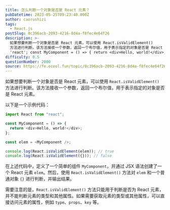 ```yaml
---
title: 怎么判断一个对象是否是 React 元素？
pubDatetime: 2023-05-25T09:23:40.000Z
author: caorushizi
tags:
  - React.js
postSlug: 8c396acb-2093-4216-8d4a-f8fec4e64f26
description: >-
  如果想要判断一个对象是否是 React 元素，可以使用 React.isValidElement()
  方法进行判断。该方法接收一个参数，返回一个布尔值，用于表示指定的对象是否是 React 元素。 以下是一个示例代码： import React from
  'react'; const MyComponent = () => { return <div>Hello, world!</div>; }
difficulty: 0.5
questionNumber: 2000
source: https://fe.ecool.fun/topic/8c396acb-2093-4216-8d4a-f8fec4e64f26
---
```


如果想要判断一个对象是否是 React 元素，可以使用 `React.isValidElement()` 方法进行判断。该方法接收一个参数，返回一个布尔值，用于表示指定的对象是否是 React 元素。

以下是一个示例代码：

```javascript
import React from "react";

const MyComponent = () => {
  return <div>Hello, world!</div>;
};

const elem = <MyComponent />;

console.log(React.isValidElement(elem)); // true
console.log(React.isValidElement({})); // false
```

在上述代码中，定义了一个简单的组件 `MyComponent`，并通过 JSX 语法创建了一个 React 元素 `elem`。然后，使用 `React.isValidElement()` 方法对 `elem` 和一个普通对象 `{}` 进行判断，并输出结果。

需要注意的是，`React.isValidElement()` 方法只能用于判断是否为 React 元素，并不能判断元素的类型和其他属性。如果需要获取元素的类型或其他属性，可以直接访问元素的属性，例如 `type`、`props`、`key` 等。
